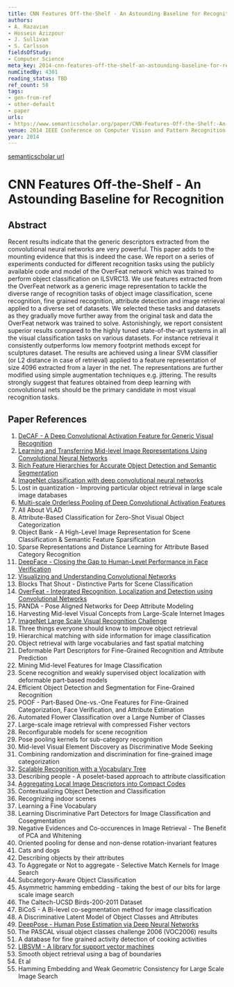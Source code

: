 ```yaml
---
title: CNN Features Off-the-Shelf - An Astounding Baseline for Recognition
authors:
- A. Razavian
- Hossein Azizpour
- J. Sullivan
- S. Carlsson
fieldsOfStudy:
- Computer Science
meta_key: 2014-cnn-features-off-the-shelf-an-astounding-baseline-for-recognition
numCitedBy: 4301
reading_status: TBD
ref_count: 58
tags:
- gen-from-ref
- other-default
- paper
urls:
- https://www.semanticscholar.org/paper/CNN-Features-Off-the-Shelf:-An-Astounding-Baseline-Razavian-Azizpour/6270baedeba28001cd1b563a199335720d6e0fe0?sort=total-citations
venue: 2014 IEEE Conference on Computer Vision and Pattern Recognition Workshops
year: 2014
---
```


[semanticscholar url](https://www.semanticscholar.org/paper/CNN-Features-Off-the-Shelf:-An-Astounding-Baseline-Razavian-Azizpour/6270baedeba28001cd1b563a199335720d6e0fe0?sort=total-citations)

# CNN Features Off-the-Shelf - An Astounding Baseline for Recognition

## Abstract

Recent results indicate that the generic descriptors extracted from the convolutional neural networks are very powerful. This paper adds to the mounting evidence that this is indeed the case. We report on a series of experiments conducted for different recognition tasks using the publicly available code and model of the OverFeat network which was trained to perform object classification on ILSVRC13. We use features extracted from the OverFeat network as a generic image representation to tackle the diverse range of recognition tasks of object image classification, scene recognition, fine grained recognition, attribute detection and image retrieval applied to a diverse set of datasets. We selected these tasks and datasets as they gradually move further away from the original task and data the OverFeat network was trained to solve. Astonishingly, we report consistent superior results compared to the highly tuned state-of-the-art systems in all the visual classification tasks on various datasets. For instance retrieval it consistently outperforms low memory footprint methods except for sculptures dataset. The results are achieved using a linear SVM classifier (or L2 distance in case of retrieval) applied to a feature representation of size 4096 extracted from a layer in the net. The representations are further modified using simple augmentation techniques e.g. jittering. The results strongly suggest that features obtained from deep learning with convolutional nets should be the primary candidate in most visual recognition tasks.

## Paper References

1. [DeCAF - A Deep Convolutional Activation Feature for Generic Visual Recognition](2014-decaf-a-deep-convolutional-activation-feature-for-generic-visual-recognition)
2. [Learning and Transferring Mid-level Image Representations Using Convolutional Neural Networks](2014-learning-and-transferring-mid-level-image-representations-using-convolutional-neural-networks)
3. [Rich Feature Hierarchies for Accurate Object Detection and Semantic Segmentation](2014-rich-feature-hierarchies-for-accurate-object-detection-and-semantic-segmentation)
4. [ImageNet classification with deep convolutional neural networks](2012-alexnet.md)
5. Lost in quantization - Improving particular object retrieval in large scale image databases
6. [Multi-scale Orderless Pooling of Deep Convolutional Activation Features](2014-multi-scale-orderless-pooling-of-deep-convolutional-activation-features)
7. All About VLAD
8. Attribute-Based Classification for Zero-Shot Visual Object Categorization
9. Object Bank - A High-Level Image Representation for Scene Classification & Semantic Feature Sparsification
10. Sparse Representations and Distance Learning for Attribute Based Category Recognition
11. [DeepFace - Closing the Gap to Human-Level Performance in Face Verification](2014-deepface-closing-the-gap-to-human-level-performance-in-face-verification)
12. [Visualizing and Understanding Convolutional Networks](2014-visualizing-and-understanding-convolutional-networks)
13. Blocks That Shout - Distinctive Parts for Scene Classification
14. [OverFeat - Integrated Recognition, Localization and Detection using Convolutional Networks](2014-overfeat-integrated-recognition-localization-and-detection-using-convolutional-networks)
15. PANDA - Pose Aligned Networks for Deep Attribute Modeling
16. Harvesting Mid-level Visual Concepts from Large-Scale Internet Images
17. [ImageNet Large Scale Visual Recognition Challenge](2015-imagenet-large-scale-visual-recognition-challenge)
18. Three things everyone should know to improve object retrieval
19. Hierarchical matching with side information for image classification
20. Object retrieval with large vocabularies and fast spatial matching
21. Deformable Part Descriptors for Fine-Grained Recognition and Attribute Prediction
22. Mining Mid-level Features for Image Classification
23. Scene recognition and weakly supervised object localization with deformable part-based models
24. Efficient Object Detection and Segmentation for Fine-Grained Recognition
25. POOF - Part-Based One-vs.-One Features for Fine-Grained Categorization, Face Verification, and Attribute Estimation
26. Automated Flower Classification over a Large Number of Classes
27. Large-scale image retrieval with compressed Fisher vectors
28. Reconfigurable models for scene recognition
29. Pose pooling kernels for sub-category recognition
30. Mid-level Visual Element Discovery as Discriminative Mode Seeking
31. Combining randomization and discrimination for fine-grained image categorization
32. [Scalable Recognition with a Vocabulary Tree](2006-scalable-recognition-with-a-vocabulary-tree)
33. Describing people - A poselet-based approach to attribute classification
34. [Aggregating Local Image Descriptors into Compact Codes](2012-aggregating-local-image-descriptors-into-compact-codes)
35. Contextualizing Object Detection and Classification
36. Recognizing indoor scenes
37. Learning a Fine Vocabulary
38. Learning Discriminative Part Detectors for Image Classification and Cosegmentation
39. Negative Evidences and Co-occurences in Image Retrieval - The Benefit of PCA and Whitening
40. Oriented pooling for dense and non-dense rotation-invariant features
41. Cats and dogs
42. Describing objects by their attributes
43. To Aggregate or Not to aggregate - Selective Match Kernels for Image Search
44. Subcategory-Aware Object Classification
45. Asymmetric hamming embedding - taking the best of our bits for large scale image search
46. The Caltech-UCSD Birds-200-2011 Dataset
47. BiCoS - A Bi-level co-segmentation method for image classification
48. A Discriminative Latent Model of Object Classes and Attributes
49. [DeepPose - Human Pose Estimation via Deep Neural Networks](2014-deeppose-human-pose-estimation-via-deep-neural-networks)
50. The PASCAL visual object classes challenge 2006 (VOC2006) results
51. A database for fine grained activity detection of cooking activities
52. [LIBSVM - A library for support vector machines](2011-libsvm-a-library-for-support-vector-machines)
53. Smooth object retrieval using a bag of boundaries
54. Et al
55. Hamming Embedding and Weak Geometric Consistency for Large Scale Image Search
